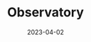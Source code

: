---
title: Observatory
description: An unpredictable exquisite corpse generated from real-time feelings. Published in The HTML Review.
date: 2023-04-02
year: 2023
tags:
 - tag: poem
   link: https://subject.space/projects/a-poem-made-by-walking/
 - tag: published
   link: https://thehtml.review/
 - tag: twitter
   link: https://botsin.space/@ConceptNetPoet
externalURL: https://observatory.subject.space/
featured: false
---